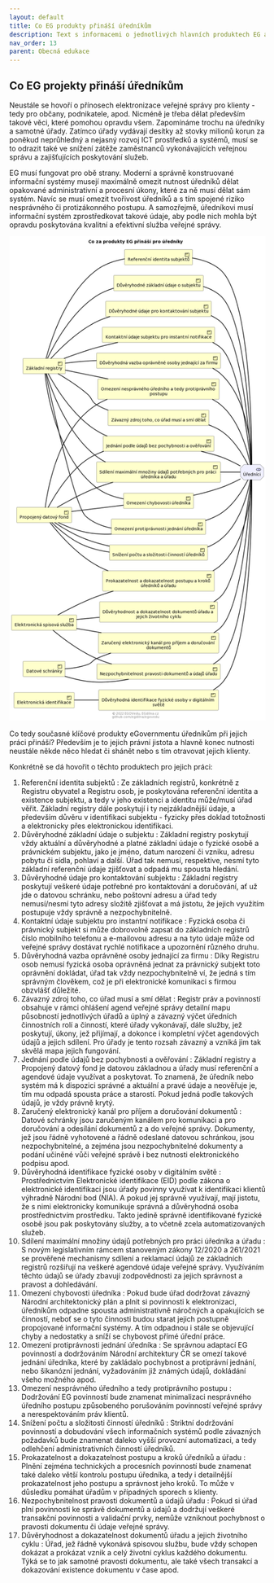 ```yaml
---
layout: default
title: Co EG produkty přináší úředníkům
description: Text s informacemi o jednotlivých hlavních produktech EG a jejich přínosu pro úředníky jako klíčovou cílovou skupinu efektivizace veřejné správy
nav_order: 13
parent: Obecná edukace
---
```



## Co EG projekty přináší úředníkům

Neustále se hovoří o přínosech elektronizace veřejné správy pro klienty - tedy pro občany, podnikatele, apod. Nicméně je třeba dělat především takové věci, které pomohou opravdu všem. Zapomínáme trochu na úředníky a samotné úřady. Zatímco úřady vydávají desítky až stovky milionů korun za poněkud neprůhledný a nejasný rozvoj ICT prostředků a systémů, musí se to odrazit také ve snížení zátěže zaměstnanců vykonávajících veřejnou správu a zajišťujících poskytování služeb.




EG musí fungovat pro obě strany. Moderní a správně konstruované informační systémy musejí maximálně omezit nutnost úředníků dělat opakované administrativní a procesní úkony, které za ně musí dělat sám systém.  Navíc se musí omezit tvořivost úředníků a s tím spojené riziko nesprávného či protizákonného postupu. A samozřejmě, úředníkovi musí informační systém zprostředkovat takové údaje, aby podle nich mohla být opravdu poskytována kvalitní a efektivní služba veřejné správy.


![Diagram Schéma produktů pro úředníky](https://github.com/egdilna/egovedu/raw/main/diagramy/Edu/coegnabiziurednikum.png)



Co tedy současné klíčové produkty eGovernmentu úředníkům při jejich práci přináší? Především je to jejich právní jistota a hlavně konec nutnosti neustále někde něco hledat či shánět nebo s tím otravovat jejich klienty.

Konkrétně se dá hovořit o těchto produktech pro jejich práci:


1. Referenční identita subjektů : Ze základních registrů, konkrétně z Registru obyvatel a Registru osob, je poskytována referenční identita a existence subjektu, a tedy v jeho existenci a identitu může/musí úřad věřit. Základní registry dále poskytují i ty nejzákladnější údaje, a především důvěru v identifikaci subjektu - fyzicky přes doklad totožnosti a elektronicky přes elektronickou identifikaci.
2. Důvěryhodné základní údaje o subjektu : Základní registry poskytují vždy aktuální a důvěryhodné a platné základní údaje o fyzické osobě a právnickém subjektu, jako je jméno, datum narození či vzniku, adresu pobytu či sídla, pohlaví a další. Úřad tak nemusí, respektive, nesmí tyto základní referenční údaje zjišťovat a odpadá mu spousta hledání.
3. Důvěryhodné údaje pro kontaktování subjektu : Základní registry poskytují veškeré údaje potřebné pro kontaktování a doručování, ať už jde o datovou schránku, nebo poštovní adresu a úřad tedy nemusí/nesmí tyto adresy složitě zjišťovat a má jistotu, že jejich využitím postupuje vždy správně a nezpochybnitelně.
4. Kontaktní údaje subjektu pro instantní notifikace : Fyzická osoba či právnický subjekt si může dobrovolně zapsat do základních registrů číslo mobilního telefonu a e-mailovou adresu a na tyto údaje může od veřejné správy dostávat rychlé notifikace a upozornění různého druhu.
5. Důvěryhodná vazba oprávněné osoby jednající za firmu : Díky Registru osob nemusí fyzická osoba oprávněná jednat za právnický subjekt toto oprávnění dokládat, úřad tak vždy nezpochybnitelně ví, že jedná s tím správným člověkem, což je při elektronické komunikaci s firmou obzvlášť důležité.
6. Závazný zdroj toho, co úřad musí a smí dělat : Registr práv a povinností obsahuje v rámci ohlášení agend veřejné správy detailní mapu působností jednotlivých úřadů a úplný a závazný výčet úředních činnostních rolí a činností, které úřady vykonávají, dále služby, jež poskytují, úkony, jež přijímají, a dokonce i kompletní výčet agendových údajů a jejich sdílení. Pro úřady je tento rozsah závazný a vzniká jim tak skvělá mapa jejich fungování.
7. Jednání podle údajů bez pochybnosti a ověřování : Základní registry a Propojený datový fond je datovou základnou a úřady musí referenční a agendové údaje využívat a poskytovat. To znamená, že úředník nebo systém má k dispozici správné a aktuální a pravé údaje a neověřuje je, tím mu odpadá spousta práce a starostí. Pokud jedná podle takových údajů, je vždy právně krytý.
8. Zaručený elektronický kanál pro příjem a doručování dokumentů : Datové schránky jsou zaručeným kanálem pro komunikaci a pro doručování a odesílání dokumentů z a do veřejné správy. Dokumenty, jež jsou řádně vyhotovené a řádně odeslané datovou schránkou, jsou nezpochybnitelné, a zejména jsou nezpochybnitelné dokumenty a podání učiněné vůči veřejné správě i bez nutnosti elektronického podpisu apod.
9. Důvěryhodná identifikace fyzické osoby v digitálním světě : Prostřednictvím Elektronické identifikace (EID) podle zákona o elektronické identifikaci jsou úřady povinny využívat k identifikaci klientů výhradně Národní bod (NIA). A pokud jej správně využívají, mají jistotu, že s nimi elektronicky komunikuje správná a důvěryhodná osoba prostřednictvím prostředku. Takto jedině správně identifikované fyzické osobě jsou pak poskytovány služby, a to včetně zcela automatizovaných služeb.
10. Sdílení maximální množiny údajů potřebných pro práci úředníka a úřadu : S novým legislativním rámcem stanoveným zákony 12/2020 a 261/2021 se prověřené mechanismy sdílení a reklamací údajů ze základních registrů rozšiřují na veškeré agendové údaje veřejné správy. Využíváním těchto údajů se úřady zbavují zodpovědnosti za jejich správnost a pravost a dohledávání.
11. Omezení chybovosti úředníka : Pokud bude úřad dodržovat závazný Národní architektonický plán a plnit si povinnosti k elektronizaci, úředníkům odpadne spousta administrativně náročných a opakujících se činností, neboť se o tyto činnosti budou starat jejich postupně propojované informační systémy. A tím odpadnou i stále se objevující chyby a nedostatky a sníží se chybovost přímé úřední práce.
12. Omezení protiprávnosti jednání úředníka : Se správnou adaptací EG povinností a dodržováním Národní architektury ČR se omezí takové jednání úředníka, které by zakládalo pochybnost a protiprávní jednání, nebo šikanózní jednání, vyžadováním již známých údajů, dokládání všeho možného apod.
13. Omezení nesprávného úředního a tedy protiprávního postupu : Dodržování EG povinností bude znamenat minimalizaci nesprávného úředního postupu způsobeného porušováním povinností veřejné správy a nerespektováním práv klientů.
14. Snížení počtu a složitosti činností úředníků : Striktní dodržování povinností a dobudování všech informačních systémů podle závazných požadavků bude znamenat daleko vyšší provozní automatizaci, a tedy odlehčení administrativních činností úředníků.
15. Prokazatelnost a dokazatelnost postupu a kroků úředníků a úřadu : Plnění zejména technických a procesních povinností bude znamenat také daleko větší kontrolu postupu úředníka, a tedy i detailnější prokazatelnost jeho postupu a správnost jeho kroků. To může v důsledku pomáhat úřadům v případných sporech s klienty.
16. Nezpochybnitelnost pravosti dokumentů a údajů úřadu : Pokud si úřad plní povinnosti ke správě dokumentů a údajů a dodržují veškeré transakční povinnosti a validační prvky, nemůže vzniknout pochybnost o pravosti dokumentu či údaje veřejné správy.
17. Důvěryhodnost a dokazatelnost dokumentů úřadu a jejich životního cyklu : Úřad, jež řádně vykonává spisovou službu, bude vždy schopen dokázat a prokázat vznik a celý životní cyklus každého dokumentu. Týká se to jak samotné pravosti dokumentu, ale také všech transakcí a dokazování existence dokumentu v čase apod.